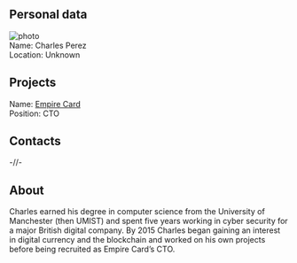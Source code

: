 ## Personal data
![ photo](charles_perez.png)  
Name: Charles Perez  
Location: Unknown
## Projects 
Name: [Empire Card](../projects/empire_card.md)  
Position: CTO 
## Contacts
-//-
## About
Charles earned his degree in computer science from the University of Manchester (then UMIST) and spent five years working in cyber security for a major British digital company. By 2015 Charles began gaining an interest in digital currency and the blockchain and worked on his own projects before being recruited as Empire Card’s CTO.
